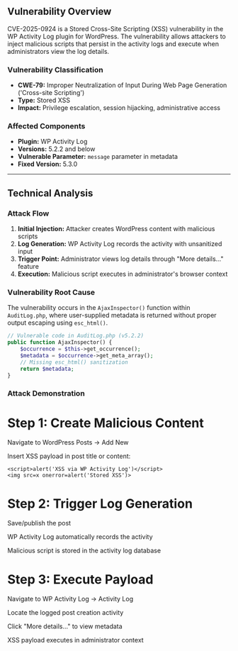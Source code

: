 ## Vulnerability Overview

CVE-2025-0924 is a Stored Cross-Site Scripting (XSS) vulnerability in the WP Activity Log plugin for WordPress. The vulnerability allows attackers to inject malicious scripts that persist in the activity logs and execute when administrators view the log details.

### Vulnerability Classification
- **CWE-79:** Improper Neutralization of Input During Web Page Generation ('Cross-site Scripting')
- **Type:** Stored XSS
- **Impact:** Privilege escalation, session hijacking, administrative access

### Affected Components
- **Plugin:** WP Activity Log
- **Versions:** 5.2.2 and below
- **Vulnerable Parameter:** `message` parameter in metadata
- **Fixed Version:** 5.3.0

---

## Technical Analysis

### Attack Flow
1. **Initial Injection:** Attacker creates WordPress content with malicious scripts
2. **Log Generation:** WP Activity Log records the activity with unsanitized input
3. **Trigger Point:** Administrator views log details through "More details..." feature
4. **Execution:** Malicious script executes in administrator's browser context

### Vulnerability Root Cause
The vulnerability occurs in the `AjaxInspector()` function within `AuditLog.php`, where user-supplied metadata is returned without proper output escaping using `esc_html()`.

```php
// Vulnerable code in AuditLog.php (v5.2.2)
public function AjaxInspector() {
    $occurrence = $this->get_occurrence();
    $metadata = $occurrence->get_meta_array();
    // Missing esc_html() sanitization
    return $metadata;
}
```

### Attack Demonstration
# Step 1: Create Malicious Content
Navigate to WordPress Posts → Add New

Insert XSS payload in post title or content:

```
<script>alert('XSS via WP Activity Log')</script>
<img src=x onerror=alert('Stored XSS')>
```
# Step 2: Trigger Log Generation
Save/publish the post

WP Activity Log automatically records the activity

Malicious script is stored in the activity log database

# Step 3: Execute Payload
Navigate to WP Activity Log → Activity Log

Locate the logged post creation activity

Click "More details..." to view metadata

XSS payload executes in administrator context
